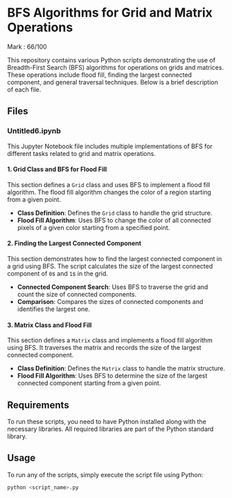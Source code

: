 
# BFS Algorithms for Grid and Matrix Operations

Mark : 66/100


This repository contains various Python scripts demonstrating the use of Breadth-First Search (BFS) algorithms for operations on grids and matrices. These operations include flood fill, finding the largest connected component, and general traversal techniques. Below is a brief description of each file.

## Files

### Untitled6.ipynb

This Jupyter Notebook file includes multiple implementations of BFS for different tasks related to grid and matrix operations.

#### 1. Grid Class and BFS for Flood Fill

This section defines a `Grid` class and uses BFS to implement a flood fill algorithm. The flood fill algorithm changes the color of a region starting from a given point.

- **Class Definition**: Defines the `Grid` class to handle the grid structure.
- **Flood Fill Algorithm**: Uses BFS to change the color of all connected pixels of a given color starting from a specified point.

#### 2. Finding the Largest Connected Component

This section demonstrates how to find the largest connected component in a grid using BFS. The script calculates the size of the largest connected component of `0`s and `1`s in the grid.

- **Connected Component Search**: Uses BFS to traverse the grid and count the size of connected components.
- **Comparison**: Compares the sizes of connected components and identifies the largest one.

#### 3. Matrix Class and Flood Fill

This section defines a `Matrix` class and implements a flood fill algorithm using BFS. It traverses the matrix and records the size of the largest connected component.

- **Class Definition**: Defines the `Matrix` class to handle the matrix structure.
- **Flood Fill Algorithm**: Uses BFS to determine the size of the largest connected component starting from a given point.

## Requirements

To run these scripts, you need to have Python installed along with the necessary libraries. All required libraries are part of the Python standard library.

## Usage

To run any of the scripts, simply execute the script file using Python:

```bash
python <script_name>.py
